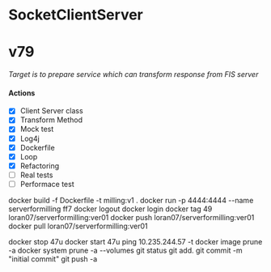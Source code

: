 # SocketClientServer
# v79
*Target is to prepare service which can transform response from FIS server*  

#### Actions
- [x] Client Server class
- [x] Transform Method  
- [x] Mock test
- [x] Log4j
- [x] Dockerfile
- [x] Loop
- [x] Refactoring
- [ ] Real tests
- [ ] Performace test

docker build -f Dockerfile -t milling:v1 .
   docker run -p 4444:4444 --name serverformilling ff7
   docker logout
docker login 
docker tag 49 loran07/serverformilling:ver01
docker push loran07/serverformilling:ver01
docker pull loran07/serverformilling:ver01

docker stop 47u
docker start 47u
ping 10.235.244.57 -t
docker image prune -a
docker system prune -a --volumes
git status
git add. 
git commit -m "initial commit"
git push -a
